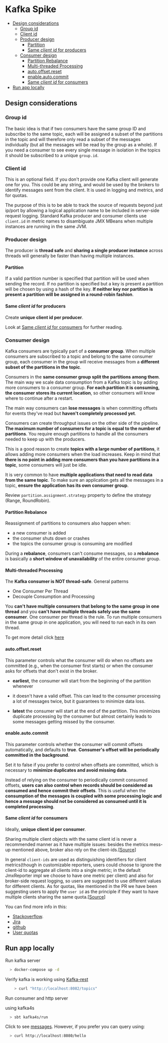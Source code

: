 
# Kafka Spike

- [Design considerations](#design-considerations)
  - [Group id](#group-id)
  - [Client id](#client-id)
  - [Producer design](#producer-design)
    - [Partition](#partition)
    - [Same *client id* for producers](#same-client-id-for-producers)
  - [Consumer design](#consumer-design)
    - [Partition Rebalance](#partition-rebalance)
    - [Multi-threaded Processing](#multi-threaded-processing)
    - [auto.offset.reset](#autooffsetreset)
    - [enable.auto.commit](#enableautocommit)
    - [Same *client id* for consumers](#same-client-id-for-consumers)
- [Run app locally](#run-app-locally)


## Design considerations

### Group id

The basic idea is that if two consumers have the same group ID and subscribe to the same topic, 
each will be assigned a subset of the partitions in the topic and 
will therefore only read a subset of the messages individually 
(but all the messages will be read by the group as a whole). 
If you need a consumer to see every single message in isolation in the topics it should be subscribed to a unique `group.id`.

### Client id

This is an optional field. 
If you don't provide one Kafka client will generate one for you. 
This could be any string, and would be used by the brokers to identify messages sent from the client. 
It is used in logging and metrics, and for quotas.

The purpose of this is to be able to track the source of requests 
beyond just ip/port by allowing a logical application name to be included in server-side request logging. 
Standard Kafka producer and consumer clients use `client.id` in metric names to disambiguate JMX MBeans 
when multiple instances are running in the same JVM.

### Producer design

The producer is **thread safe** and **sharing a single producer instance** across threads 
will generally be faster than having multiple instances.

#### Partition

If a valid partition number is specified that partition will be used when sending the record. 
If no partition is specified but a key is present a partition will be chosen by using a hash of the key. 
**If neither key nor partition is present a partition will be assigned in a round-robin fashion**.

#### Same *client id* for producers

Create **unique client id per producer**.

Look at [Same *client id* for consumers](#same-client-id-for-consumers) for further reading.

### Consumer design

Kafka consumers are typically part of a **consumer group**. When multiple consumers are subscribed to a topic 
and belong to the same consumer group, 
each consumer in the group will receive messages from a **different subset of the partitions in the topic**.

Consumers in the **same consumer group split the partitions among them**. 
The main way we scale data consumption from a Kafka topic is by adding more consumers to a consumer group. 
**For each partition it is consuming, the consumer stores its current location**, 
so other consumers will know where to continue after a restart.

The main way consumers can **lose messages** is when committing offsets for events 
they've read but **haven't completely processed yet**.

Consumers can create throughput issues on the other side of the pipeline. 
**The maximum number of consumers for a topic is equal to the number of partitions**. 
You require enough partitions to handle all the consumers needed to keep up with the producers.

This is a good reason to create **topics with a large number of partitions**, 
it allows adding more consumers when the load increases. 
Keep in mind that **there is no point in adding more consumers than you have partitions in a topic**, 
some consumers will just be idle.

It is very common to have **multiple applications that need to read data from the same topic**. 
To make sure an application gets all the messages in a topic, **ensure the application has its own consumer group**.

Review `partition.assignment.strategy` property to define the strategy (Range, RoundRobin).

#### Partition Rebalance

Reassignment of partitions to consumers also happen when:

- a new consumer is added
- the consumer shuts down or crashes
- the topics the consumer group is consuming are modified

During a **rebalance**, consumers can't consume messages, 
so a **rebalance** is basically a **short window of unavailability** of the entire consumer group.

#### Multi-threaded Processing

The **Kafka consumer is NOT thread-safe**. General patterns

- One Consumer Per Thread
- Decouple Consumption and Processing

You **can't have multiple consumers that belong to the same group in one thread** 
and you **can't have multiple threads safely use the same consumer**. 
One consumer per thread is the rule. 
To run multiple consumers in the same group in one application, 
you will need to run each in its own thread.

To get more detail click [here](https://kafka.apache.org/23/javadoc/org/apache/kafka/clients/consumer/KafkaConsumer.html#multithreaded)

#### auto.offset.reset

This parameter controls what the consumer will do when no offsets are committed 
(e.g., when the consumer first starts) or when the consumer asks for offsets that don't exist in the broker.

- **earliest**, the consumer will start from the beginning of the partition whenever

- it doesn't have a valid offset. This can lead to the consumer processing a lot of messages twice, 
  but it guarantees to minimize data loss.

- **latest** the consumer will start at the end of the partition. 
  This minimizes duplicate processing by the consumer 
  but almost certainly leads to some messages getting missed by the consumer.

#### enable.auto.commit

This parameter controls whether the consumer will commit offsets automatically, and defaults to **true**. 
**Consumer's offset will be periodically committed in the background**.

Set it to false if you prefer to control when offsets are committed, 
which is necessary to **minimize duplicates and avoid missing data**.

Instead of relying on the consumer to periodically commit consumed offsets, 
**users can also control when records should be considered as consumed and hence commit their offsets**. 
This is useful when the **consumption of the messages is coupled with some processing logic 
and hence a message should not be considered as consumed until it is completed processing**.

#### Same *client id* for consumers

Ideally, **unique client id per consumer**.

Sharing multiple client objects with the same client id is never a recommended manner as it have multiple issues: 
besides the metrics mess-up mentioned above, 
broker also rely on the client-ids.[[Source](https://github.com/apache/kafka/pull/3328#issuecomment-316137237)]

In general `client-ids` are used as distinguishing identifiers 
for client metrics(though in customizable reporters, users could choose to ignore the client-id to aggregate 
all clients into a single metric; in the default JmxReporter impl we choose to have one metric per client) 
and also for broker-side request logging, so users are suggested to use different values for different clients.
As for quotas, like mentioned in the PR we have been suggesting users to 
apply the `user id` as the principle 
if they want to have multiple clients sharing the same quota.[[Source](https://issues.apache.org/jira/browse/KAFKA-3992?focusedCommentId=16096662&page=com.atlassian.jira.plugin.system.issuetabpanels%3Acomment-tabpanel#comment-16096662)]

You can find more info in this:

- [Stackoverflow](https://stackoverflow.com/questions/33874151/can-multiple-threads-able-to-use-the-same-client-id-in-apache-kafka).
- [Jira](https://issues.apache.org/jira/browse/KAFKA-3992?focusedCommentId=15823394&page=com.atlassian.jira.plugin.system.issuetabpanels%3Acomment-tabpanel#comment-15823394)
- [github](https://github.com/apache/kafka/pull/3328)
- [User quotas](https://cwiki.apache.org/confluence/display/KAFKA/KIP-55%3A+Secure+Quotas+for+Authenticated+Users)

## Run app locally

Run kafka server

```sh
  > docker-compose up -d
```

Verify kafka is working using [Kafka-rest](https://github.com/confluentinc/kafka-rest)

```sh
    > curl "http://localhost:8082/topics"
```

Run consumer and http server

using kafka4s
```sh
  > sbt kafka4s/run
```


Click to see [messages](http://localhost:8080/index.html). However, if you prefer you can query using:

```sh
  > curl http://localhost:8080/hello
```

